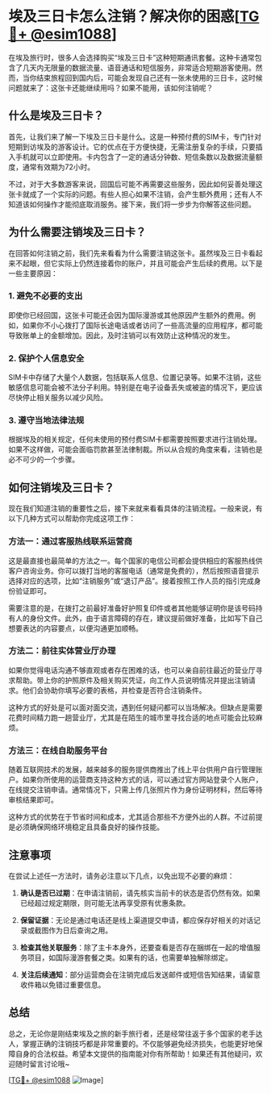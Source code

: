 # 埃及三日卡怎么注销？解决你的困惑[[TG💪+ @esim1088](https://t.me/s/esim1088)]

在埃及旅行时，很多人会选择购买“埃及三日卡”这种短期通讯套餐。这种卡通常包含了几天内无限量的数据流量、语音通话和短信服务，非常适合短期游客使用。然而，当你结束旅程回到国内后，可能会发现自己还有一张未使用的三日卡，这时候问题就来了：这张卡还能继续用吗？如果不能用，该如何注销呢？

## 什么是埃及三日卡？

首先，让我们来了解一下埃及三日卡是什么。这是一种预付费的SIM卡，专门针对短期到访埃及的游客设计。它的优点在于方便快捷，无需注册复杂的手续，只要插入手机就可以立即使用。卡内包含了一定的通话分钟数、短信条数以及数据流量额度，通常有效期为72小时。

不过，对于大多数游客来说，回国后可能不再需要这些服务，因此如何妥善处理这张卡就成了一个实际的问题。有些人担心如果不注销，会产生额外费用；还有人不知道该如何操作才能彻底取消服务。接下来，我们将一步步为你解答这些问题。

## 为什么需要注销埃及三日卡？

在回答如何注销之前，我们先来看看为什么需要注销这张卡。虽然埃及三日卡看起来不起眼，但它实际上仍然连接着你的账户，并且可能会产生后续的费用。以下是一些主要原因：

### 1. **避免不必要的支出**
即使你已经回国，这张卡可能还会因为国际漫游或其他原因产生额外的费用。例如，如果你不小心拨打了国际长途电话或者访问了一些高流量的应用程序，都可能导致账单上的金额增加。因此，及时注销可以有效防止这种情况的发生。

### 2. **保护个人信息安全**
SIM卡中存储了大量个人数据，包括联系人信息、位置记录等。如果不注销，这些敏感信息可能会被不法分子利用。特别是在电子设备丢失或被盗的情况下，更应该尽快停止相关服务以减少风险。

### 3. **遵守当地法律法规**
根据埃及的相关规定，任何未使用的预付费SIM卡都需要按照要求进行注销处理。如果不这样做，可能会面临罚款甚至法律制裁。所以从合规的角度来看，注销也是必不可少的一个步骤。

## 如何注销埃及三日卡？

现在我们知道注销的重要性之后，接下来就来看看具体的注销流程。一般来说，有以下几种方式可以帮助你完成这项工作：

### 方法一：通过客服热线联系运营商
这是最直接也最简单的方法之一。每个国家的电信公司都会提供相应的客服热线供客户咨询业务。你可以拨打当地的客服电话（通常是免费的），然后按照语音提示选择对应的选项，比如“注销服务”或“退订产品”。接着按照工作人员的指引完成身份验证即可。

需要注意的是，在拨打之前最好准备好护照复印件或者其他能够证明你是该号码持有人的身份文件。此外，由于语言障碍的存在，建议提前做好准备，比如写下自己想要表达的内容要点，以便沟通更加顺畅。

### 方法二：前往实体营业厅办理
如果你觉得电话沟通不够直观或者存在困难的话，也可以亲自前往最近的营业厅寻求帮助。带上你的护照原件及相关购买凭证，向工作人员说明情况并提出注销请求。他们会协助你填写必要的表格，并检查是否符合注销条件。

这种方式的好处是可以面对面交流，遇到任何疑问都可以当场解决。但缺点是需要花费时间精力跑一趟营业厅，尤其是在陌生的城市里寻找合适的地点可能会比较麻烦。

### 方法三：在线自助服务平台
随着互联网技术的发展，越来越多的服务提供商推出了线上平台供用户自行管理账户。如果你所使用的运营商支持这种方式的话，可以通过官方网站登录个人账户，在线提交注销申请。通常情况下，只需上传几张照片作为身份证明材料，然后等待审核结果即可。

这种方式的优势在于节省时间和成本，尤其适合那些不方便外出的人群。不过前提是必须确保网络环境稳定且具备良好的操作技能。

## 注意事项

在尝试上述任一方法时，请务必注意以下几点，以免出现不必要的麻烦：

1. **确认是否已过期**：在申请注销前，请先核实当前卡的状态是否仍然有效。如果已经超过规定期限，则可能无法再享受原有优惠条款。
   
2. **保留证据**：无论是通过电话还是线上渠道提交申请，都应保存好相关的对话记录或截图作为日后查询之用。

3. **检查其他关联服务**：除了主卡本身外，还要查看是否存在捆绑在一起的增值服务项目，如国际漫游套餐之类。如果有的话，也需要单独解除绑定。

4. **关注后续通知**：部分运营商会在注销完成后发送邮件或短信告知结果，请留意收件箱以免错过重要信息。

## 总结

总之，无论你是刚结束埃及之旅的新手旅行者，还是经常往返于多个国家的老手达人，掌握正确的注销技巧都是非常重要的。不仅能够避免经济损失，也能更好地保障自身的合法权益。希望本文提供的指南能对你有所帮助！如果还有其他疑问，欢迎随时留言讨论哦~

[[TG💪+ @esim1088](https://t.me/s/esim1088) ![Image](https://i.postimg.cc/4NQfJmqS/Snipaste-2025-05-13-00-14-12.png)]